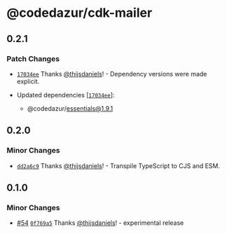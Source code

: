 # @codedazur/cdk-mailer

## 0.2.1

### Patch Changes

- [`17034ee`](https://github.com/codedazur/toolkit/commit/17034ee5fcbc026fc779a12130572d515d2b8298) Thanks [@thijsdaniels](https://github.com/thijsdaniels)! - Dependency versions were made explicit.

- Updated dependencies [[`17034ee`](https://github.com/codedazur/toolkit/commit/17034ee5fcbc026fc779a12130572d515d2b8298)]:
  - @codedazur/essentials@1.9.1

## 0.2.0

### Minor Changes

- [`dd2a6c9`](https://github.com/codedazur/toolkit/commit/dd2a6c9934b9b0ad2fb63e45e963d94d3ebf6dca) Thanks [@thijsdaniels](https://github.com/thijsdaniels)! - Transpile TypeScript to CJS and ESM.

## 0.1.0

### Minor Changes

- [#54](https://github.com/codedazur/toolkit/pull/54) [`0f769a5`](https://github.com/codedazur/toolkit/commit/0f769a52cb2e0bdc0fe8f22294215a7b851588ac) Thanks [@thijsdaniels](https://github.com/thijsdaniels)! - experimental release
